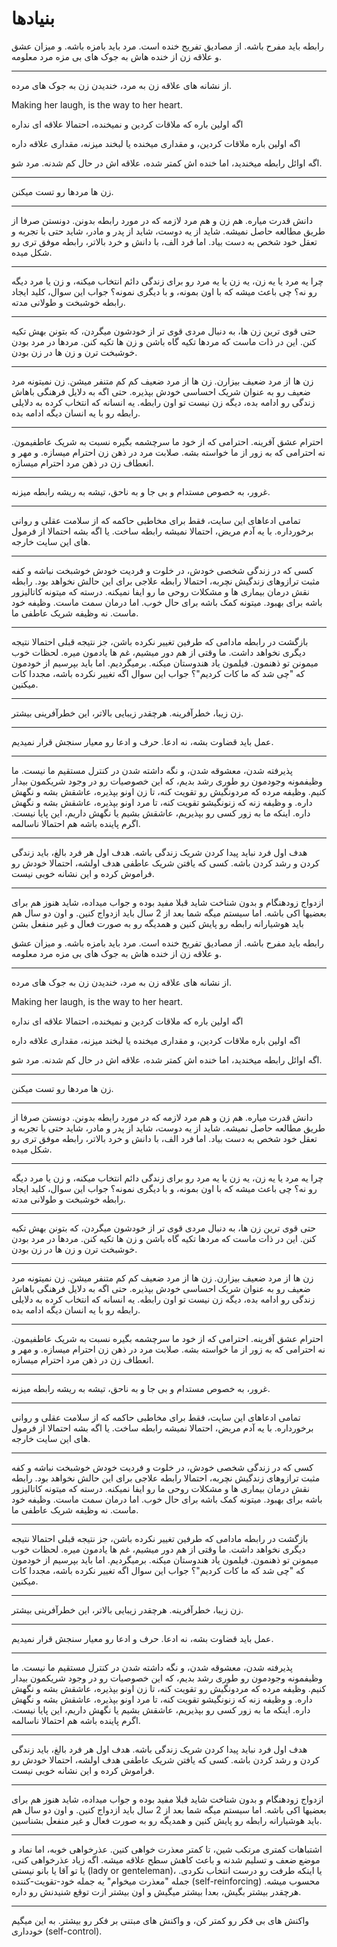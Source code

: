 ﻿<h1>بنیادها</h1>

<p>رابطه باید مفرح باشه. از مصادیق تفریح خنده است. مرد باید بامزه باشه. و میزان عشق و علاقه زن از خنده هاش به جوک های بی مزه مرد معلومه.</p>
<hr />
<p>از نشانه های علاقه زن به مرد، خندیدن زن به جوک های مرده.</p>
<p>Making her laugh, is the way to her heart.</p>
<p>اگه اولین باره که ملاقات کردین و نمیخنده، احتمالا علاقه ای نداره</p>
<p>اگه اولین باره ملاقات کردین، و مقداری میخنده یا لبخند میزنه، مقداری علاقه داره</p>
<p>اگه اوائل رابطه میخندید، اما خنده اش کمتر شده، علاقه اش در حال کم شدنه. مرد شو.</p>
<hr />
<p>زن ها مردها رو تست میکنن.</p>
<hr />
<p>دانش قدرت میاره. هم زن و هم مرد لازمه که در مورد رابطه بدونن. دونستن صرفا از طریق مطالعه حاصل نمیشه. شاید از یه دوست، شاید از پدر و مادر، شاید حتی با تجربه و تعقل خود شخص به دست بیاد. اما فرد الف، با دانش و خرد بالاتر، رابطه موفق تری رو شکل میده.</p>
<hr />
<p>چرا یه مرد یا یه زن، یه زن یا یه مرد رو برای زندگی دائم انتخاب میکنه، و زن یا مرد دیگه رو نه؟ چی باعث میشه که با اون بمونه، و با دیگری نمونه؟ جواب این سوال، کلید ایجاد رابطه خوشبخت و طولانی مدته.</p>
<hr />
<p>حتی قوی ترین زن ها، به دنبال مردی قوی تر از خودشون میگردن، که بتونن بهش تکیه کنن. این در ذات ماست که مردها تکیه گاه باشن و زن ها تکیه کنن. مردها در مرد بودن خوشبخت ترن و زن ها در زن بودن.</p>
<hr />
<p>زن ها از مرد ضعیف بیزارن. زن ها از مرد ضعیف کم کم متنفر میشن. زن نمیتونه مرد ضعیف رو به عنوان شریک احساسی خودش بپذیره. حتی اگه به دلایل فرهنگی باهاش زندگی رو ادامه بده، دیگه زن نیست تو اون رابطه. یه انسانه که انتخاب کرده به دلایلی رابطه رو با یه انسان دیگه ادامه بده.</p>
<hr />
<p>احترام عشق آفرینه. احترامی که از خود ما سرچشمه بگیره نسبت به شریک عاطفیمون. نه احترامی که به زور از ما خواسته بشه. صلابت مرد در ذهن زن احترام میسازه. و مهر و انعطاف زن در ذهن مرد احترام میسازه.</p>
<hr />
<p>غرور، به خصوص مستدام و بی جا و به ناحق، تیشه به ریشه رابطه میزنه.</p>
<hr />
<p>تمامی ادعاهای این سایت، فقط برای مخاطبی حاکمه که از سلامت عقلی و روانی برخورداره. با یه آدم مریض، احتمالا نمیشه رابطه ساخت. یا اگه بشه احتمالا از فرمول های این سایت خارجه.</p>
<hr />
<p>کسی که در زندگی شخصی خودش، در خلوت و فردیت خودش خوشبخت نباشه و کفه مثبت ترازوهای زندگیش نچربه، احتمالا رابطه علاجی برای این حالش نخواهد بود. رابطه نقش درمان بیماری ها و مشکلات روحی ما رو ایفا نمیکنه. درسته که میتونه کاتالیزور باشه برای بهبود. میتونه کمک باشه برای حال خوب. اما درمان سمت ماست. وظیفه خود ماست. نه وظیفه شریک عاطفی ما.</p>
<hr />
<p>بازگشت در رابطه مادامی که طرفین تغییر نکرده باشن، جز نتیجه قبلی احتمالا نتیجه دیگری نخواهد داشت. ما وقتی از هم دور میشیم، غم ها یادمون میره. لحظات خوب میمونن تو ذهنمون. فیلمون یاد هندوستان میکنه. برمیگردیم. اما باید بپرسیم از خودمون که "چی شد که ما کات کردیم"؟ جواب این سوال اگه تغییر نکرده باشه، مجددا کات میکنین.</p>
<hr />
<p>زن زیبا، خطرآفرینه. هرچقدر زیبایی بالاتر، این خطرآفرینی بیشتر.</p>
<hr />
<p>عمل باید قضاوت بشه، نه ادعا. حرف و ادعا رو معیار سنجش قرار نمیدیم.</p>
<hr />
<p>پذیرفته شدن، معشوقه شدن، و نگه داشته شدن در کنترل مستقیم ما نیست. ما وظیفمونه وجودمون رو طوری رشد بدیم، که این خصوصیات رو در وجود شریکمون بیدار کنیم. وظیفه مرده که مردونگیش رو تقویت کنه، تا زن اونو بپذیره، عاشقش بشه و نگهش داره. و وظیفه زنه که زنونگیشو تقویت کنه، تا مرد اونو بپذیره، عاشقش بشه و نگهش داره. اینکه ما به زور کسی رو بپذیریم، عاشقش بشیم یا نگهش داریم، این پایا نیست. اگرم پاینده باشه هم احتمالا ناسالمه.</p>
<hr />
<p>هدف اول فرد نباید پیدا کردن شریک زندگی باشه. هدف اول هر فرد بالغ، باید زندگی کردن و رشد کردن باشه. کسی که یافتن شریک عاطفی هدف اولشه، احتمالا خودش رو فراموش کرده و این نشانه خوبی نیست.</p>
<hr />
<p>ازدواج زودهنگام و بدون شناخت شاید قبلا مفید بوده و جواب میداده، شاید هنوز هم برای بعضیها اکی باشه. اما سیستم میگه شما بعد از 2 سال باید ازدواج کنین. و اون دو سال هم باید هوشیارانه رابطه رو پایش کنین و همدیگه رو به صورت فعال و غیر منفعل بشن<p>رابطه باید مفرح باشه. از مصادیق تفریح خنده است. مرد باید بامزه باشه. و میزان عشق و علاقه زن از خنده هاش به جوک های بی مزه مرد معلومه.</p>
<hr />
<p>از نشانه های علاقه زن به مرد، خندیدن زن به جوک های مرده.</p>
<p>Making her laugh, is the way to her heart.</p>
<p>اگه اولین باره که ملاقات کردین و نمیخنده، احتمالا علاقه ای نداره</p>
<p>اگه اولین باره ملاقات کردین، و مقداری میخنده یا لبخند میزنه، مقداری علاقه داره</p>
<p>اگه اوائل رابطه میخندید، اما خنده اش کمتر شده، علاقه اش در حال کم شدنه. مرد شو.</p>
<hr />
<p>زن ها مردها رو تست میکنن.</p>
<hr />
<p>دانش قدرت میاره. هم زن و هم مرد لازمه که در مورد رابطه بدونن. دونستن صرفا از طریق مطالعه حاصل نمیشه. شاید از یه دوست، شاید از پدر و مادر، شاید حتی با تجربه و تعقل خود شخص به دست بیاد. اما فرد الف، با دانش و خرد بالاتر، رابطه موفق تری رو شکل میده.</p>
<hr />
<p>چرا یه مرد یا یه زن، یه زن یا یه مرد رو برای زندگی دائم انتخاب میکنه، و زن یا مرد دیگه رو نه؟ چی باعث میشه که با اون بمونه، و با دیگری نمونه؟ جواب این سوال، کلید ایجاد رابطه خوشبخت و طولانی مدته.</p>
<hr />
<p>حتی قوی ترین زن ها، به دنبال مردی قوی تر از خودشون میگردن، که بتونن بهش تکیه کنن. این در ذات ماست که مردها تکیه گاه باشن و زن ها تکیه کنن. مردها در مرد بودن خوشبخت ترن و زن ها در زن بودن.</p>
<hr />
<p>زن ها از مرد ضعیف بیزارن. زن ها از مرد ضعیف کم کم متنفر میشن. زن نمیتونه مرد ضعیف رو به عنوان شریک احساسی خودش بپذیره. حتی اگه به دلایل فرهنگی باهاش زندگی رو ادامه بده، دیگه زن نیست تو اون رابطه. یه انسانه که انتخاب کرده به دلایلی رابطه رو با یه انسان دیگه ادامه بده.</p>
<hr />
<p>احترام عشق آفرینه. احترامی که از خود ما سرچشمه بگیره نسبت به شریک عاطفیمون. نه احترامی که به زور از ما خواسته بشه. صلابت مرد در ذهن زن احترام میسازه. و مهر و انعطاف زن در ذهن مرد احترام میسازه.</p>
<hr />
<p>غرور، به خصوص مستدام و بی جا و به ناحق، تیشه به ریشه رابطه میزنه.</p>
<hr />
<p>تمامی ادعاهای این سایت، فقط برای مخاطبی حاکمه که از سلامت عقلی و روانی برخورداره. با یه آدم مریض، احتمالا نمیشه رابطه ساخت. یا اگه بشه احتمالا از فرمول های این سایت خارجه.</p>
<hr />
<p>کسی که در زندگی شخصی خودش، در خلوت و فردیت خودش خوشبخت نباشه و کفه مثبت ترازوهای زندگیش نچربه، احتمالا رابطه علاجی برای این حالش نخواهد بود. رابطه نقش درمان بیماری ها و مشکلات روحی ما رو ایفا نمیکنه. درسته که میتونه کاتالیزور باشه برای بهبود. میتونه کمک باشه برای حال خوب. اما درمان سمت ماست. وظیفه خود ماست. نه وظیفه شریک عاطفی ما.</p>
<hr />
<p>بازگشت در رابطه مادامی که طرفین تغییر نکرده باشن، جز نتیجه قبلی احتمالا نتیجه دیگری نخواهد داشت. ما وقتی از هم دور میشیم، غم ها یادمون میره. لحظات خوب میمونن تو ذهنمون. فیلمون یاد هندوستان میکنه. برمیگردیم. اما باید بپرسیم از خودمون که "چی شد که ما کات کردیم"؟ جواب این سوال اگه تغییر نکرده باشه، مجددا کات میکنین.</p>
<hr />
<p>زن زیبا، خطرآفرینه. هرچقدر زیبایی بالاتر، این خطرآفرینی بیشتر.</p>
<hr />
<p>عمل باید قضاوت بشه، نه ادعا. حرف و ادعا رو معیار سنجش قرار نمیدیم.</p>
<hr />
<p>پذیرفته شدن، معشوقه شدن، و نگه داشته شدن در کنترل مستقیم ما نیست. ما وظیفمونه وجودمون رو طوری رشد بدیم، که این خصوصیات رو در وجود شریکمون بیدار کنیم. وظیفه مرده که مردونگیش رو تقویت کنه، تا زن اونو بپذیره، عاشقش بشه و نگهش داره. و وظیفه زنه که زنونگیشو تقویت کنه، تا مرد اونو بپذیره، عاشقش بشه و نگهش داره. اینکه ما به زور کسی رو بپذیریم، عاشقش بشیم یا نگهش داریم، این پایا نیست. اگرم پاینده باشه هم احتمالا ناسالمه.</p>
<hr />
<p>هدف اول فرد نباید پیدا کردن شریک زندگی باشه. هدف اول هر فرد بالغ، باید زندگی کردن و رشد کردن باشه. کسی که یافتن شریک عاطفی هدف اولشه، احتمالا خودش رو فراموش کرده و این نشانه خوبی نیست.</p>
<hr />
<p>ازدواج زودهنگام و بدون شناخت شاید قبلا مفید بوده و جواب میداده، شاید هنوز هم برای بعضیها اکی باشه. اما سیستم میگه شما بعد از 2 سال باید ازدواج کنین. و اون دو سال هم باید هوشیارانه رابطه رو پایش کنین و همدیگه رو به صورت فعال و غیر منفعل بشناسین.</p>

<hr />
<p>
اشتباهات کمتری مرتکب شین، تا کمتر معذرت خواهی کنین. عذرخواهی خوبه، اما نماد و موضع ضعف و تسلیم شدنه و باعث کاهش سطح علاقه میشه. اگه زیاد عذرخواهی کنی، یا تو آقا یا بانو نیستی (lady or genteleman)، یا اینکه طرفت رو درست انتخاب نکردی. جمله "معذرت میخوام" یه جمله خود-تقویت-کننده (self-reinforcing) محسوب میشه. هرچقدر بیشتر بگیش، بعدا بیشتر میگیش و اون بیشتر ازت توقع شنیدنش رو داره.
</p>

<hr />
<p>
    واکنش های بی فکر رو کمتر کن، و واکنش های مبتنی بر فکر رو بیشتر. به این میگیم خودداری (self-control).
</p>